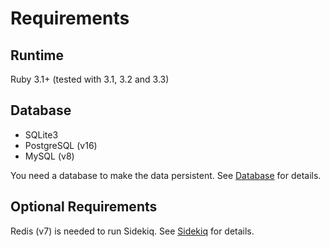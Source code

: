 # Requirements

## Runtime

Ruby 3.1+ (tested with 3.1, 3.2 and 3.3)

## Database

- SQLite3
- PostgreSQL (v16)
- MySQL (v8)

You need a database to make the data persistent. See [Database](./emitters/database.md) for details.

## Optional Requirements

Redis (v7) is needed to run Sidekiq. See [Sidekiq](./tips/sidekiq.md) for details.
